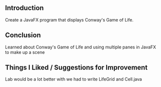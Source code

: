 ## Introduction
     
Create a JavaFX program that displays Conway's Game of Life.
     
## Conclusion
     
Learned about Conway's Game of Life and using multiple panes in JavaFX to make up a scene
     
## Things I Liked / Suggestions for Improvement
     
Lab would be a lot better with we had to write LifeGrid and Cell.java